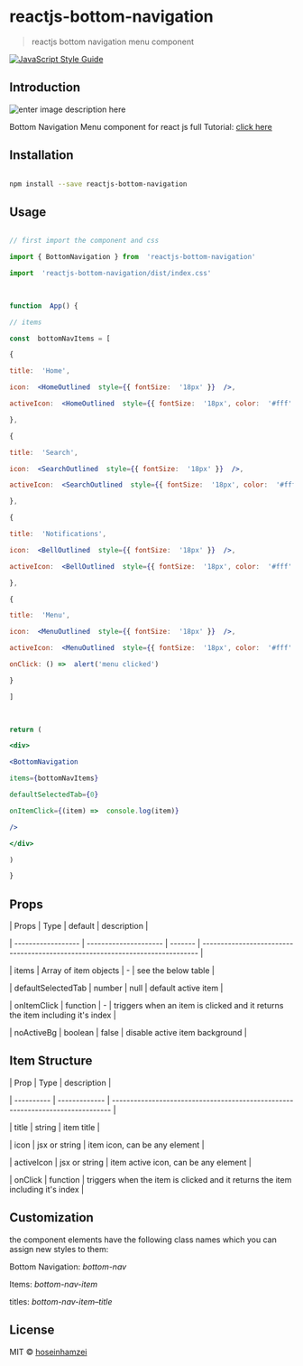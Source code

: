 
# reactjs-bottom-navigation

  

> reactjs bottom navigation menu component

  

 [![JavaScript Style Guide](https://img.shields.io/badge/code_style-standard-brightgreen.svg)](https://standardjs.com)


## Introduction
![enter image description here](https://www.hoseinh.com/wp-content/uploads/2021/02/Annotation-2021-02-04-171944.jpg)

Bottom Navigation Menu component for react js
full Tutorial: [click here](https://www.hoseinh.com/reactjs-bottom-navigation/)
  

## Installation

  

```bash

npm install --save reactjs-bottom-navigation

```

  

## Usage

  

```jsx

// first import the component and css

import { BottomNavigation } from  'reactjs-bottom-navigation'

import  'reactjs-bottom-navigation/dist/index.css'

  

function  App() {

// items

const  bottomNavItems = [

{

title:  'Home',

icon:  <HomeOutlined  style={{ fontSize:  '18px' }}  />,

activeIcon:  <HomeOutlined  style={{ fontSize:  '18px', color:  '#fff' }}  />

},

{

title:  'Search',

icon:  <SearchOutlined  style={{ fontSize:  '18px' }}  />,

activeIcon:  <SearchOutlined  style={{ fontSize:  '18px', color:  '#fff' }}  />

},

{

title:  'Notifications',

icon:  <BellOutlined  style={{ fontSize:  '18px' }}  />,

activeIcon:  <BellOutlined  style={{ fontSize:  '18px', color:  '#fff' }}  />

},

{

title:  'Menu',

icon:  <MenuOutlined  style={{ fontSize:  '18px' }}  />,

activeIcon:  <MenuOutlined  style={{ fontSize:  '18px', color:  '#fff' }}  />,

onClick: () =>  alert('menu clicked')

}

]

  

return (

<div>

<BottomNavigation

items={bottomNavItems}

defaultSelectedTab={0}

onItemClick={(item) =>  console.log(item)}

/>

</div>

)

}

```

  

## Props

  

| Props | Type | default | description |

| ------------------ | --------------------- | ------- | ----------------------------------------------------------------------------- |

| items | Array of item objects | - | see the below table |

| defaultSelectedTab | number | null | default active item |

| onItemClick | function | - | triggers when an item is clicked and it returns the item including it's index |

| noActiveBg | boolean | false | disable active item background |

  

## Item Structure

  

| Prop | Type | description |

| ---------- | ------------- | ------------------------------------------------------------------------------ |

| title | string | item title |

| icon | jsx or string | item icon, can be any element |

| activeIcon | jsx or string | item active icon, can be any element |

| onClick | function | triggers when the item is clicked and it returns the item including it's index |

  ## Customization

the component elements have the following class names which you can assign new styles to them:

Bottom Navigation: _bottom-nav_

Items: _bottom-nav-item_

titles: _bottom-nav-item–title_

## License

  

MIT © [hoseinhamzei](https://github.com/hoseinhamzei)
